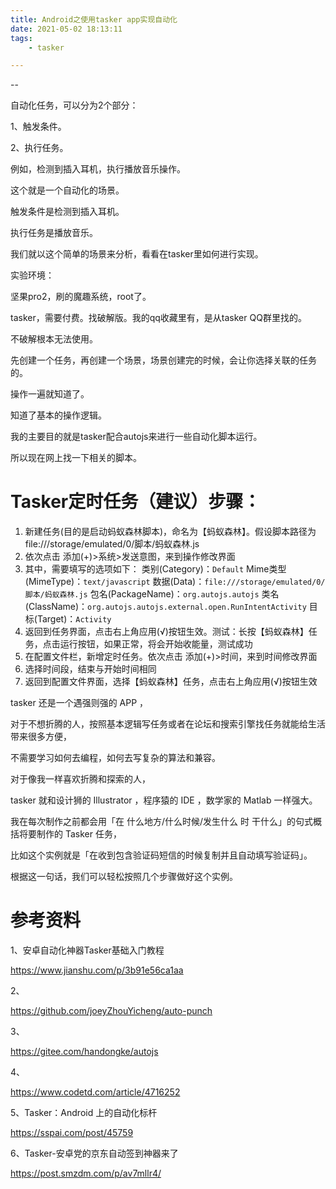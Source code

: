 ```yaml
---
title: Android之使用tasker app实现自动化
date: 2021-05-02 18:13:11
tags:
	- tasker

---
```


--

自动化任务，可以分为2个部分：

1、触发条件。

2、执行任务。

例如，检测到插入耳机，执行播放音乐操作。

这个就是一个自动化的场景。

触发条件是检测到插入耳机。

执行任务是播放音乐。

我们就以这个简单的场景来分析，看看在tasker里如何进行实现。

实验环境：

坚果pro2，刷的魔趣系统，root了。

tasker，需要付费。找破解版。我的qq收藏里有，是从tasker QQ群里找的。

不破解根本无法使用。

先创建一个任务，再创建一个场景，场景创建完的时候，会让你选择关联的任务的。

操作一遍就知道了。



知道了基本的操作逻辑。

我的主要目的就是tasker配合autojs来进行一些自动化脚本运行。

所以现在网上找一下相关的脚本。



#  Tasker定时任务（建议）步骤：

1. 新建任务(目的是启动蚂蚁森林脚本)，命名为【蚂蚁森林】。假设脚本路径为file:///storage/emulated/0/脚本/蚂蚁森林.js
2. 依次点击 添加(+)>系统>发送意图，来到操作修改界面
3. 其中，需要填写的选项如下：
   类别(Category)：`Default`
   Mime类型(MimeType)：`text/javascript`
   数据(Data)：`file:///storage/emulated/0/脚本/蚂蚁森林.js`
   包名(PackageName)：`org.autojs.autojs`
   类名(ClassName)：`org.autojs.autojs.external.open.RunIntentActivity`
   目标(Target)：`Activity`
4. 返回到任务界面，点击右上角应用(√)按钮生效。测试：长按【蚂蚁森林】任务，点击运行按钮，如果正常，将会开始收能量，测试成功
5. 在配置文件栏，新增定时任务。依次点击 添加(+)>时间，来到时间修改界面
6. 选择时间段，结束与开始时间相同
7. 返回到配置文件界面，选择【蚂蚁森林】任务，点击右上角应用(√)按钮生效





tasker 还是一个遇强则强的 APP ，

对于不想折腾的人，按照基本逻辑写任务或者在论坛和搜索引擎找任务就能给生活带来很多方便，

不需要学习如何去编程，如何去写复杂的算法和兼容。

对于像我一样喜欢折腾和探索的人，

 tasker 就和设计狮的 Illustrator ，程序猿的 IDE ，数学家的 Matlab 一样强大。



我在每次制作之前都会用「在 什么地方/什么时候/发生什么 时 干什么」的句式概括将要制作的 Tasker 任务，

比如这个实例就是「在收到包含验证码短信的时候复制并且自动填写验证码」。

根据这一句话，我们可以轻松按照几个步骤做好这个实例。



# 参考资料

1、安卓自动化神器Tasker基础入门教程

https://www.jianshu.com/p/3b91e56ca1aa

2、

https://github.com/joeyZhouYicheng/auto-punch

3、

https://gitee.com/handongke/autojs

4、

https://www.codetd.com/article/4716252

5、Tasker：Android 上的自动化标杆

https://sspai.com/post/45759

6、Tasker-安卓党的京东自动签到神器来了

https://post.smzdm.com/p/av7mllr4/